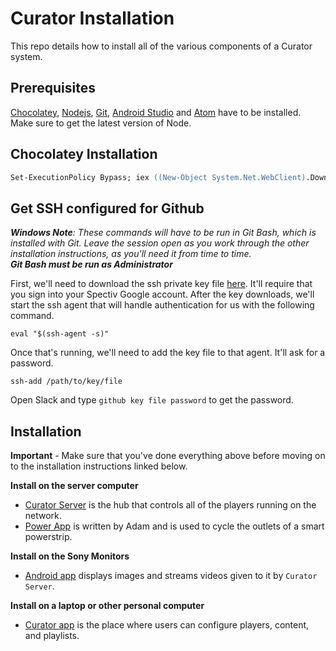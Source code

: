 # Curator Installation
This repo details how to install all of the various components of a Curator system.

## Prerequisites
[Chocolatey](##Chocolatey-Installation), [Nodejs](https://nodejs.org/en/), [Git](https://git-scm.com/), [Android Studio](https://developer.android.com/studio/index.html) and [Atom](https://atom.io/) have to be installed. Make sure to get the latest version of Node.

## Chocolatey Installation
```ps
Set-ExecutionPolicy Bypass; iex ((New-Object System.Net.WebClient).DownloadString('https://chocolatey.org/install.ps1'))

```

## Get SSH configured for Github
_**Windows Note**: These commands will have to be run in Git Bash, which is installed with Git. Leave the session open as you work through the other installation instructions, as you'll need it from time to time.  
**Git Bash must be run as Administrator**_  



First, we'll need to download the ssh private key file [here](https://drive.google.com/a/sparrowav.com/file/d/0B_MvBkpX7P0mTGhod0hJR0JHeUk/view?usp=sharing). It'll require that you sign into your Spectiv Google account. After the key downloads, we'll start the ssh agent that will handle authentication for us with the following command.  
```
eval "$(ssh-agent -s)"
```

Once that's running, we'll need to add the key file to that agent. It'll ask for a password.  
```
ssh-add /path/to/key/file
```
Open Slack and type `github key file password` to get the password.


## Installation

**Important** - Make sure that you've done everything above before moving on to the installation instructions linked below.

**Install on the server computer**
* [Curator Server](https://github.com/euroclydon37/curator-installation/blob/master/Curator-Server.md) is the hub that controls all of the players running on the network.  
* [Power App](https://github.com/euroclydon37/curator-installation/blob/master/Power-App.md) is written by Adam and is used to cycle the outlets of a smart powerstrip.

**Install on the Sony Monitors**
 * [Android app](https://github.com/euroclydon37/curator-installation/blob/master/Android-Player.md) displays images and streams videos given to it by `Curator Server`.  

**Install on a laptop or other personal computer**
 * [Curator app](https://github.com/euroclydon37/curator-installation/blob/master/Curator-App.md) is the place where users can configure players, content, and playlists.  
